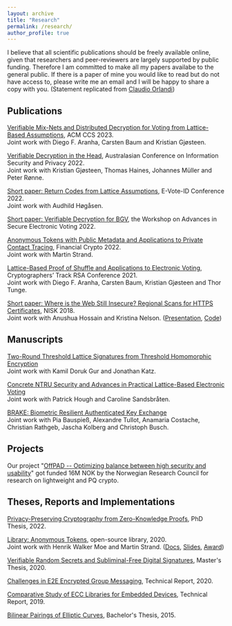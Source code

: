 ```yaml
---
layout: archive
title: "Research"
permalink: /research/
author_profile: true
---
```


I believe that all scientific publications should be freely available online, given that researchers and peer-reviewers are largely supported by public funding. Therefore I am committed to make all my papers availabe to the general public. If there is a paper of mine you would like to read but do not have access to, please write me an email and I will be happy to share a copy with you. (Statement replicated from [Claudio Orlandi](https://cs.au.dk/~orlandi))

## Publications

[Verifiable Mix-Nets and Distributed Decryption for Voting from Lattice-Based Assumptions](https://eprint.iacr.org/2022/422), ACM CCS 2023.  
Joint work with Diego F. Aranha, Carsten Baum and Kristian Gjøsteen.

[Verifiable Decryption in the Head](https://eprint.iacr.org/2021/558), Australasian Conference on Information Security and Privacy 2022.  
Joint work with Kristian Gjøsteen, Thomas Haines, Johannes Müller and Peter Rønne.

[Short paper: Return Codes from Lattice Assumptions](https://dspace.ut.ee/bitstream/handle/10062/84323/12.pdf?sequence=1&isAllowed=y), E-Vote-ID Conference 2022.  
Joint work with Audhild Høgåsen.

[Short paper: Verifiable Decryption for BGV](https://eprint.iacr.org/2021/1693), the Workshop on Advances in Secure Electronic Voting 2022.

[Anonymous Tokens with Public Metadata and Applications to Private Contact Tracing](https://eprint.iacr.org/2021/203), Financial Crypto 2022.  
Joint work with Martin Strand.

[Lattice-Based Proof of Shuffle and Applications to Electronic Voting](https://eprint.iacr.org/2021/338), Cryptographers’ Track RSA Conference 2021.  
Joint work with Diego F. Aranha, Carsten Baum, Kristian Gjøsteen and Thor Tunge.

[Short paper: Where is the Web Still Insecure? Regional Scans for HTTPS Certificates](https://tjerandsilde.no/files/Where_is_the_web_still_insecure__Regional_scans_for_HTTPS_certificates.pdf), NISK 2018.  
Joint work with Anushua Hossain and Kristina Nelson. ([Presentation](https://tjerandsilde.no/files/NISK_presentation.pdf), [Code](https://github.com/tjesi/security-scan))

## Manuscripts

[Two-Round Threshold Lattice Signatures from Threshold Homomorphic Encryption](https://eprint.iacr.org/2023/1318)  
Joint work with Kamil Doruk Gur and Jonathan Katz.

[Concrete NTRU Security and Advances in Practical Lattice-Based Electronic Voting](https://eprint.iacr.org/2023/933)  
Joint work with Patrick Hough and Caroline Sandsbråten.

[BRAKE: Biometric Resilient Authenticated Key Exchange](https://eprint.iacr.org/2022/1408)  
Joint work with Pia Bauspieß, Alexandre Tullot, Anamaria Costache, Christian Rathgeb, Jascha Kolberg and Christoph Busch.

## Projects

Our project "[OffPAD -- Optimizing balance between high security and usability](https://prosjektbanken.forskningsradet.no/en/project/FORISS/321619)" got funded 16M NOK by the Norwegian Research Council for research on lightweight and PQ crypto.


## Theses, Reports and Implementations

[Privacy-Preserving Cryptography from Zero-Knowledge Proofs](https://ntnuopen.ntnu.no/ntnu-xmlui/handle/11250/3012606), PhD Thesis, 2022.

[Library: Anonymous Tokens](https://github.com/HenrikWM/anonymous-tokens), open-source library, 2020.  
Joint work with Henrik Walker Moe and Martin Strand. ([Docs](https://github.com/HenrikWM/anonymous-tokens/wiki), [Slides](https://tjerandsilde.no/files/Anonym-Smittesporing.pdf),
[Award](https://www.datatilsynet.no/aktuelt/aktuelle-nyheter-2021/pris-for-innebygd-personvern-til-anonyme-tokens))

[Verifiable Random Secrets and Subliminal-Free Digital Signatures](https://tjerandsilde.no/files/Master_Thesis.pdf), Master's Thesis, 2020.

[Challenges in E2E Encrypted Group Messaging](https://tjerandsilde.no/files/GroupMessagingReport.pdf), Technical Report, 2020.

[Comparative Study of ECC Libraries for Embedded Devices](https://tjerandsilde.no/files/Comparative-Study-of-ECC-Libraries-for-Embedded-Devices.pdf), Technical Report, 2019.

[Bilinear Pairings of Elliptic Curves](https://tjerandsilde.no/files/Bachelor_Thesis.pdf), Bachelor's Thesis, 2015.
